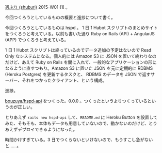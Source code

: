 [週ぶり (shuburi)][shuburi] 2015-W01 (1)  。

今回つくろうとしているものの概要と進捗について書く。

今回つくろうとしているものは hspd 。 1 日 1 Hubot スクリプトのまとめサイトをつくろうと考えている。以前も書いた通り Ruby on Rails (API) + AngularJS (APP) でつくろうと考えている。

1 日 1 Hubot スクリプトは終っているのでデータ追加の予定はないので Read Only なシステムになる。個人的には Amazon S3 に JSON を置いて終わりなのだけど、あえて Ruby on Rails を間に入れて、一般的なアプリケーションの形になるように直すつもり。Amazon S3 に置いた JSON を元に定期的に RDBMS (Heroku Postgres) を更新するタスクと、 RDBMS のデータを JSON で返すサーバー、それをつかったクライアント、という構成。

進捗。

[bouzuya/hspd-api][] をつくった。0.0.0 。つくったというよりつくっているというのが正しい。

とりあえず `rails new hspd-api` して、`README.md` に Heroku Button を設置してみた、そもそも、本体もデータも用意していないので、動かないのだけど、とりあえずデプロイできるようになった。

時間かけすぎている。3 日でつくらないといけないので、もうすこし急がないと……。

[shuburi]: http://shuburi.org
[bouzuya/hspd-api]: https://github.com/bouzuya/hspd-api
